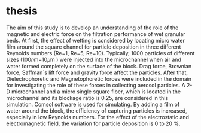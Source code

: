 # thesis
The aim of this study is to develop an understanding of the role of the magnetic and electric force on the filtration performance of wet granular beds. At first, the effect of wetting is considered by locating micro water film around the square channel for particle deposition in three different Reynolds numbers (Re=1, Re=5, Re=10). Typically, 1000 particles of different sizes (100𝑛m−10𝜇m ) were injected into the microchannel when air and water formed completely on the surface of the block. Drag force, Brownian force, Saffman`s lift force and gravity force affect the particles. After that, Dielectrophoretic and Magnetophoretic forces were included in the domain for investigating the role of these forces in collecting aerosol particles. A 2-D microchannel and a micro single square fiber, which is located in the microchannel and its blockage ratio is 0.25, are considered in this simulation. Comsol software is used for simulating. By adding a film of water around the block, the efficiency of capturing particles is increased, especially in low Reynolds numbers. For the effect of the electrostatic and electromagnetic field, the variation for particle deposition is 0 to 20 %.
